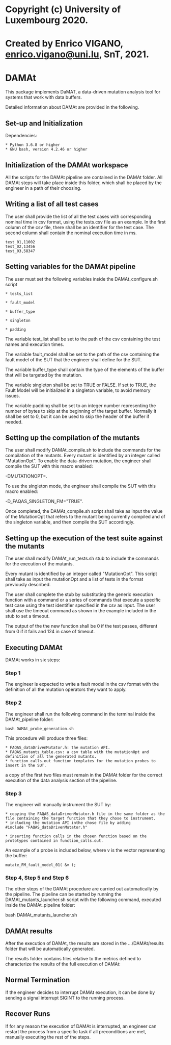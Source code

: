 
#
# Copyright (c) University of Luxembourg 2020.
# Created by Enrico VIGANO, enrico.vigano@uni.lu, SnT, 2021.
#


# DAMAt

This package implements DaMAT, a data-driven mutation analysis tool for systems that work with data buffers.

Detailed information about DAMAt are provided in the following.

## Set-up and Initialization

Dependencies:

	* Python 3.6.8 or higher
	* GNU bash, version 4.2.46 or higher


## Initialization of the DAMAt workspace

All the scripts for the DAMAt pipeline are contained in the DAMAt folder.
All DAMAt steps will take place inside this folder, which shall be placed by the engineer in a path of their choosing.

## Writing a list of all test cases

The user shall provide the list of all the test cases with corresponding nominal time in csv format, using the tests.csv  file as an example.
In the first column of the csv file, there shall be an identifier for the test case. The second column shall contain the nominal execution time in ms.

	test_01,11002
	test_02,13456
	test_03,58347

## Setting variables for the DAMAt pipeline

The user must set the following variables inside the DAMAt_configure.sh script

	* tests_list

	* fault_model

	* buffer_type

	* singleton

	* padding


The variable test_list shall be set to the path of the csv containing the test names and execution times.

The variable fault_model shall be set to the path of the csv containing the fault model of the SUT that the engineer shall define for the SUT.

The variable buffer_type shall contain the type of the elements of the buffer that will be targeted by the mutation.

The variable singleton shall be set to TRUE or FALSE. If set to TRUE, the Fault Model will be initialized in a singleton variable, to avoid memory issues.

The variable padding shall be set to an integer number representing the number of bytes to skip at the beginning of the target buffer. Normally it shall be set to 0, but it can be used to skip the header of the buffer if needed.

## Setting up the compilation of the mutants

The user shall modify DAMAt_compile.sh to include the commands for the compilation of the mutants.
Every mutant is identified by an integer called "MutationOpt".
To enable the data-driven mutation, the engineer shall compile the SUT with this macro enabled:

-DMUTATIONOPT=<MutationOpt>.

To use the singleton mode, the engineer shall compile the SUT with this macro enabled:

  -D_FAQAS_SINGLETON_FM="TRUE".

Once completed, the DAMAt_compile.sh script shall take as input the value of the MutationOpt that refers to the mutant being currently compiled and of the singleton variable, and then compile the SUT accordingly.

## Setting up the execution of the test suite against the mutants

The user shall modify DAMAt_run_tests.sh stub to include the commands for the execution of the mutants.

Every mutant is identified by an integer called "MutationOpt".
This script shall take as input the mutationOpt and a list of tests in the format previously described.

The user shall complete the stub by substituting the generic execution function with a command or a series of commands that execute a specific test case using the test identifier specified in the csv as input.
The user shall use the timeout command as shown in the example included in the stub to set a timeout.

The output of the the new function shall be 0 if the test passes, different from 0 if it fails and 124 in case of timeout.

## Executing DAMAt

DAMAt works in six steps:

### Step 1
The engineer is expected to write a fault model in the csv format with the definition of all the mutation operators they want to apply.

### Step 2

The engineer shall run the following command in the terminal inside the DAMAt_pipeline folder:

	bash DAMAt_probe_generation.sh

This procedure will produce three files:


	* FAQAS_dataDrivenMutator.h: the mutation API.
	* FAQAS_mutants_table.csv: a csv table with the mutationOpt and definition of all the generated mutants.
	* function_calls.out function templates for the mutation probes to insert in the SUT.


a copy of the first two files must remain in the DAMAt folder for the correct execution of the data analysis section of the pipeline.

### Step 3
The engineer will manually instrument the SUT by:


	* copying the FAQAS_dataDrivenMutator.h file in the same folder as the file containing the target function that they chose to instrument.
	* including the mutation API inthe chose file by adding
	#include "FAQAS_dataDrivenMutator.h"

	* inserting function calls in the chosen function based on the prototypes contained in function_calls.out.


An example of a probe is included below, where v is the vector representing the buffer:

	mutate_FM_fault_model_01( &v );


### Step 4, Step 5 and Step 6

The other steps of the DAMAt procedure are carried out automatically by the pipeline.
The pipeline can be started by running the DAMAt_mutants_launcher.sh script with the following command, executed inside the DAMAt_pipeline folder:

bash DAMAt_mutants_launcher.sh

## DAMAt results

After the execution of DAMAt, the results are stored in the .../DAMAt/results folder that will be automatically generated.

The results folder contains files relative to the metrics defined to characterize the results of the full execution of DAMAt:

## Normal Termination

If the engineer decides to interrupt DAMAt execution, it can be done by sending a signal interrupt SIGINT to the running process.

## Recover Runs

If for any reason the execution of DAMAt is interrupted, an engineer can restart the process from a specific task if all preconditions are met, manually executing the rest of the steps.
